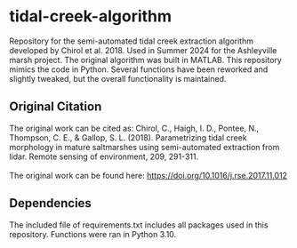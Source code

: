 # tidal-creek-algorithm

Repository for the semi-automated tidal creek extraction algorithm developed by Chirol et al. 2018. Used in Summer 2024 for the Ashleyville marsh project. The original algorithm was built in MATLAB. This repository mimics the code in Python. Several functions have been reworked and slightly tweaked, but the overall functionality is maintained.

## Original Citation
The original work can be cited as: Chirol, C., Haigh, I. D., Pontee, N., Thompson, C. E., & Gallop, S. L. (2018). Parametrizing tidal creek morphology in mature saltmarshes using semi-automated extraction from lidar. Remote sensing of environment, 209, 291-311.
<br>
<br>
The original work can be found here: https://doi.org/10.1016/j.rse.2017.11.012

## Dependencies
The included file of requirements.txt includes all packages used in this repository. Functions were ran in Python 3.10.
